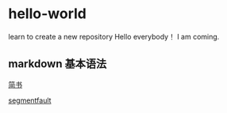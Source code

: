 # hello-world
learn to create a new repository
Hello everybody！
  I am coming.

## markdown 基本语法

[简书](https://www.jianshu.com/p/191d1e21f7ed)

[segmentfault](https://segmentfault.com/markdown)
